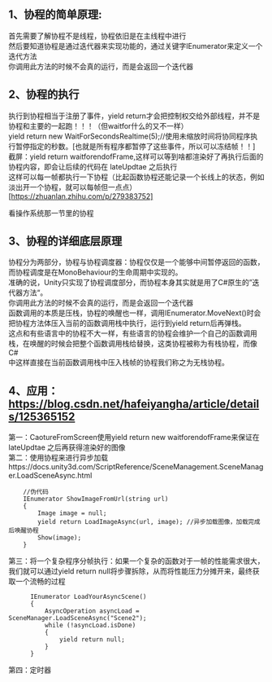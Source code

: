 ## 1、协程的简单原理:
首先需要了解协程不是线程，协程依旧是在主线程中进行  
然后要知道协程是通过迭代器来实现功能的，通过关键字IEnumerator来定义一个迭代方法  
你调用此方法的时候不会真的运行，而是会返回一个迭代器  

## 2、协程的执行  
执行到协程相当于注册了事件，yield return才会把控制权交给外部线程，并不是协程和主要的一起跑！！！（但waitfor什么的又不一样）  
yield return new WaitForSecondsRealtime(5);//使用未缩放时间将协同程序执行暂停指定的秒数。[也就是所有程序都暂停了这些事件，所以可以冻结帧！！]  
截屏：yield return waitforendofFrame,这样可以等到啥都渲染好了再执行后面的协程内容，即会让后续的代码在 lateUpdtae 之后执行  
这样可以每一帧都执行一下协程（比起函数协程还能记录一个长线上的状态，例如淡出开一个协程，就可以每帧但一点点）  
[https://zhuanlan.zhihu.com/p/279383752]
  
看操作系统那一节里的协程  

  
## 3、协程的详细底层原理  
协程分为两部分，协程与协程调度器：协程仅仅是一个能够中间暂停返回的函数，而协程调度是在MonoBehaviour的生命周期中实现的。    
准确的说，Unity只实现了协程调度部分，而协程本身其实就是用了C#原生的”迭代器方法“。  
你调用此方法的时候不会真的运行，而是会返回一个迭代器  
函数调用的本质是压栈，协程的唤醒也一样，调用IEnumerator.MoveNext()时会把协程方法体压入当前的函数调用栈中执行，运行到yield return后再弹栈。  
这点和有些语言中的协程不大一样，有些语言的协程会维护一个自己的函数调用栈，在唤醒的时候会把整个函数调用栈给替换，这类协程被称为有栈协程，而像C#  
中这样直接在当前函数调用栈中压入栈帧的协程我们称之为无栈协程。  


## 4、应用：https://blog.csdn.net/hafeiyangha/article/details/125365152
  第一：CaotureFromScreen使用yield return new waitforendofFrame来保证在lateUpdtae 之后再获得渲染好的图像    
  第二：使用协程来进行异步加载https://docs.unity3d.com/ScriptReference/SceneManagement.SceneManager.LoadSceneAsync.html    
```
    //伪代码
    IEnumerator ShowImageFromUrl(string url)
    {
        Image image = null;
        yield return LoadImageAsync(url, image); //异步加载图像，加载完成后唤醒协程
        Show(image);
    }
```
     
  第三：将一个复杂程序分帧执行：如果一个复杂的函数对于一帧的性能需求很大，我们就可以通过yield return null将步骤拆除，从而将性能压力分摊开来，最终获取一个流畅的过程  
  ```
        IEnumerator LoadYourAsyncScene()
        {
            AsyncOperation asyncLoad = SceneManager.LoadSceneAsync("Scene2");
            while (!asyncLoad.isDone)
            {
                yield return null;
            }
        }
```
  第四：定时器  
  
